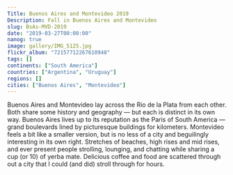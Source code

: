 ```yaml
---
Title: Buenos Aires and Montevideo 2019
Description: Fall in Buenos Aires and Montevideo
slug: BsAs-MVD-2019
date: "2019-03-27T00:00:00"
nanog: true
image: gallery/IMG_5125.jpg
flickr_album: "72157712267610948"
tags: []
continents: ["South America"]
countries: ["Argentina", "Uruguay"]
regions: []
cities: ["Buenos Aires", "Montevideo"]
---
```


Buenos Aires and Montevideo lay across the Rio de la Plata from each other. Both share some history and geography — but each is distinct in its own way. Buenos Aires lives up to its reputation as the Paris of South America — grand boulevards lined by picturesque buildings for kilometers. Montevideo feels a bit like a smaller version, but is no less of a city and beguilingly interesting in its own right. Stretches of beaches, high rises and mid rises, and ever present people strolling, lounging, and chatting while sharing a cup (or 10) of yerba mate. Delicious coffee and food are scattered through out a city that I could (and did) stroll through for hours.
